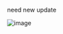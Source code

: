 need new update

![image](https://github.com/Bt08s/GTSt4ler/assets/68190921/1ebe28a0-430a-404a-805f-27c31b8ed506)
